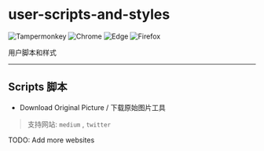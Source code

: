# user-scripts-and-styles
![Tampermonkey](https://img.shields.io/badge/%F0%9F%90%92%20Tampermonkey-latest-bbb.svg?style=flat-square&labelColor=777)
![Chrome](https://img.shields.io/static/v1.svg?style=flat-square&label=Chrome&message=latest&color=bbb&labelColor=777&logo=google-chrome&logoColor=yellow)
![Edge](https://img.shields.io/static/v1.svg?style=flat-square&label=Edge&message=latest&color=bbb&labelColor=777&logo=microsoft-edge&logoColor=34c0f1)
![Firefox](https://img.shields.io/static/v1.svg?style=flat-square&label=Firefox&message=latest&color=bbb&labelColor=777&logo=mozilla-firefox&logoColor=ff6d18)

用户脚本和样式

---

## Scripts 脚本

- Download Original Picture / 下载原始图片工具

> 支持网站: `medium` , `twitter`

TODO: Add more websites
